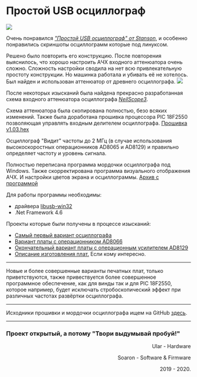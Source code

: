 
# Простой USB осциллограф
![][Screens_Oscill]

Очень понравился [_"Простой USB осциллограф" от Stanson_][id_Stanson], и особенно понравились 
скриншоты осциллограмм которые под линуксом.

Решено было повторить его конструкцию. 
После повторения выяснилось, что хорошо настроить АЧХ входного аттенюатора
очень сложно. Сложность настройки сводила на нет всю привлекательную 
простоту конструкции. Но машинка работала и убивать её не хотелось. 
Был найден и использован аттенюатор от древнего осциллографа.
![][Screens_150]

После некоторых изысканий была найдена прекрасно разработанная схема 
входного аттенюатора осциллографа [_NeilScope3_][id_NeilScope]. 

Схема аттенюатора была скопирована полностью, безо всяких изменений. 
Также была доработана прошивка процессора PIC 18F2550 позволяющая управлять 
входным делителем осциллографа. 
[Прошивка v1.03.hex][id_hex]

Осциллограф "Видит" частоты до 2 МГц (в случае использования 
высокоскоростных операционников AD8065 и AD8129) и правильно определяет 
частоту и уровень сигнала. 

Полностью переписана программа мордочки осциллографа под Windows. 
Также скорректирована программа визуального отображения АЧХ. 
И настройки цветов экрана и осциллограммы.
[Архив с программой][id_soft]

Для работы программы необходимы: 
* драйвера [libusb-win32][id_driver]
* .Net Framework 4.6

Проекты которые были получены в процессе изысканий:
* [Самый первый вариант осциллографа][id1] 
* [Вариант платы с операционником AD8066][id2]
* [Окончательный вариант платы с операционным усилителем AD8129][id3]
* [Описание изготовления плат.][id_Making] Если кому интересно.

***
Новые и более совершенные варианты печатных плат, только приветствуются, 
также привествуется более совершенное программное обеспечение, как для винды 
так и для PIC 18F2550, которое например, будет исключать стробоскопический 
эффект при различных частотах развёртки осциллографа.

***

Исходники прошивки и мордочки осциллографа ищем на GitHub [здесь][id_GitHub].

***

### Проект открытый, а потому "Твори выдумывай пробуй!"

<p align="right">
Ular - Hardware
</p>
<p align="right">
Soaron - Software & Firmware
</p>
<p align="right">
2019 - 2020.
</p>



[Screens_Oscill]:Screens/Oscill.png
[Screens_150]:Screens/150.jpg
[id_Stanson]:http://www.stanson.ch/index.php?page=proj&proj=USB-oscope
[id_NeilScope]:https://hobby-research.at.ua/publ/razrabotki/izmerenija/neil_scope_3/4-1-0-42
[id_hex]:Archive/usb-oscope_v1.03.hex
[id_soft]:Archive/Soft.rar
[id_driver]:https://sourceforge.net/projects/libusb-win32/
[id_GitHub]:https://github.com/Soaron/Oscill
[id_Making]:Making/
[id1]:id1/
[id2]:id2/
[id3]:id3/